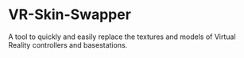# VR-Skin-Swapper
 A tool to quickly and easily replace the textures and models of Virtual Reality controllers and basestations.

